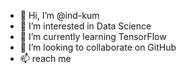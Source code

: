 - 👋 Hi, I’m @ind-kum
- 👀 I’m interested in Data Science
- 🌱 I’m currently learning TensorFlow
- 💞️ I’m looking to collaborate on GitHub
- 📫 reach me

<!---
ind-kum/ind-kum is a ✨ special ✨ repository because its `README.md` (this file) appears on your GitHub profile.
You can click the Preview link to take a look at your changes.
--->
